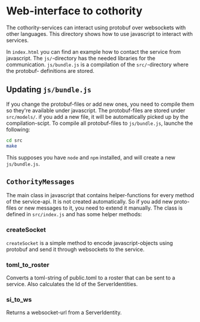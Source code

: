 # Web-interface to cothority

The cothority-services can interact using protobuf over websockets with other
languages. This directory shows how to use javascript to interact with
services.

In `index.html` you can find an example how to contact the service from
javascript. The `js/`-directory has the needed libraries for the communication.
`js/bundle.js` is a compilation of the `src/`-directory where the protobuf-
definitions are stored.

## Updating `js/bundle.js`

If you change the protobuf-files or add new ones, you need to compile them
so they're available under javascript.
The protobuf-files are stored under `src/models/`. if you add a new file,
it will be automatically picked up by the compilation-scipt.
To compile all protobuf-files to `js/bundle.js`, launche the following:

```bash
cd src
make
```

This supposes you have `node` and `npm` installed, and will create a new
`js/bundle.js`.

## `CothorityMessages`

The main class in javascript that contains helper-functions for every
method of the service-api. It is not created automatically. So if you
add new proto-files or new messages to it, you need to extend it manually.
The class is defined in `src/index.js` and has some helper methods:

### createSocket

`createSocket` is a simple method to encode javascript-objects using
protobuf and send it through websockets to the service.

### toml_to_roster

Converts a toml-string of public.toml to a roster that can be sent
to a service. Also calculates the Id of the ServerIdentities.

### si_to_ws

Returns a websocket-url from a ServerIdentity.

